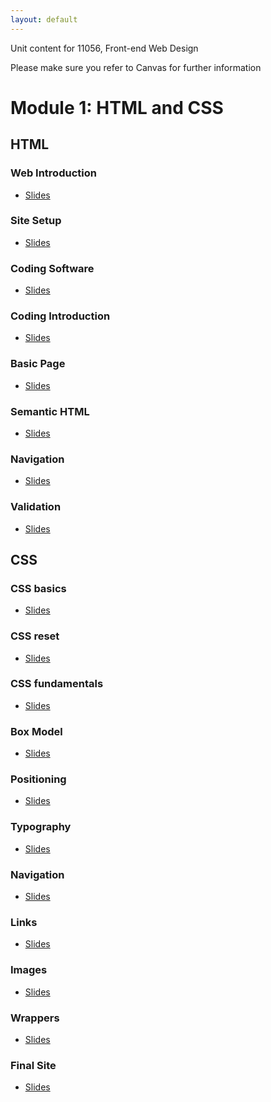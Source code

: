 ```yaml
---
layout: default
---
```


Unit content for 11056, Front-end Web Design

Please make sure you refer to Canvas for further information


# Module 1: HTML and CSS

## HTML

### Web Introduction

*   [Slides](https://uc-design.github.io/11056-front-end/2.1_web-introduction/2.1.slides.html)

### Site Setup

*   [Slides](https://uc-design.github.io/11056-front-end/2.2_site-setup/2.2.slides.html)

### Coding Software

*   [Slides](https://uc-design.github.io/11056-front-end/2.3_coding-software/2.3.slides.html)

### Coding Introduction

*   [Slides](https://uc-design.github.io/11056-front-end/3.1_coding-intro/3.1.slides.html)

### Basic Page

*   [Slides](https://uc-design.github.io/11056-front-end/4.1_basic-page/4.1.slides.html)

### Semantic HTML

*   [Slides](https://uc-design.github.io/11056-front-end/4.2_semantic-html/4.2.slides.html)

### Navigation

*   [Slides](https://uc-design.github.io/11056-front-end/4.3_navigation/4.3.slides.html)

### Validation 

*   [Slides](https://uc-design.github.io/11056-front-end/4.4_validation/4.4.slides.html)

## CSS

### CSS basics

*   [Slides](https://uc-design.github.io/11056-front-end/5.1_css-basics/5.1.slides.html)

### CSS reset

*   [Slides](https://uc-design.github.io/11056-front-end/5.2_reset/5.2.slides.html)

### CSS fundamentals

*   [Slides](https://uc-design.github.io/11056-front-end/5.3_css-fundamentals/5.3.slides.html)

### Box Model

*   [Slides](https://uc-design.github.io/11056-front-end/5.4_box-model/5.4.slides.html)

### Positioning

*   [Slides](https://uc-design.github.io/11056-front-end/5.5_css-positioning/5.5.slides.html)

### Typography

*   [Slides](https://uc-design.github.io/11056-front-end/5.6_typography/5.6.slides.html)

### Navigation

*   [Slides](https://uc-design.github.io/11056-front-end/5.7_navigation/5.7.slides.html)

### Links

*   [Slides](https://uc-design.github.io/11056-front-end/5.8_links/5.8.slides.html)

### Images

*   [Slides](https://uc-design.github.io/11056-front-end/5.9_images/5.9.slides.html)

### Wrappers

*   [Slides](https://uc-design.github.io/11056-front-end/5.10_wrappers/5.10.slides.html)

### Final Site

*   [Slides](https://uc-design.github.io/11056-front-end/5.11_final-site/5.11.slides.html)

